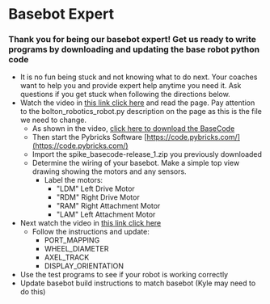 # Basebot Expert
### Thank you for being our basebot expert!  Get us ready to write programs by downloading and updating the base robot python code
- It is no fun being stuck and not knowing what to do next.  Your coaches want to help you and provide expert help anytime you need it. Ask questions if you get stuck when following the directions below.    
- Watch the video in [this link click here](https://fssfll.github.io/fssfll/spike/lessons/spike_basecode/spike_basecode/) and read the page.  Pay attention to the bolton_robotics_robot.py description on the page as this is the file we need to change.
  - As shown in the video, [click here to download the BaseCode](https://fssfll.github.io/fssfll/spike/lessons/spike_basecode/spike_basecode-release_1.zip)       
  - Then start the Pybricks Software [https://code.pybricks.com/](https://code.pybricks.com/)
  - Import the spike_basecode-release_1.zip you previously downloaded
  - Determine the wiring of your basebot.  Make a simple top view drawing showing the motors and any sensors.
     - Label the motors:
       - "LDM" Left Drive Motor
       - "RDM" Right Drive Motor
       - "RAM" Right Attachment Motor
       - "LAM" Left Attachment Motor
- Next watch the video in [this link click here](https://fssfll.github.io/fssfll/spike/lessons/spike_customizing/spike_customizing/)
     - Follow the instructions and update:
       - PORT_MAPPING
       - WHEEL_DIAMETER
       - AXEL_TRACK
       - DISPLAY_ORIENTATION
- Use the test programs to see if your robot is working correctly
- Update basebot build instructions to match basebot (Kyle may need to do this)
